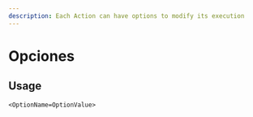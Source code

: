 ```yaml
---
description: Each Action can have options to modify its execution
---
```


# Opciones

## Usage

```text
<OptionName=OptionValue>
```

